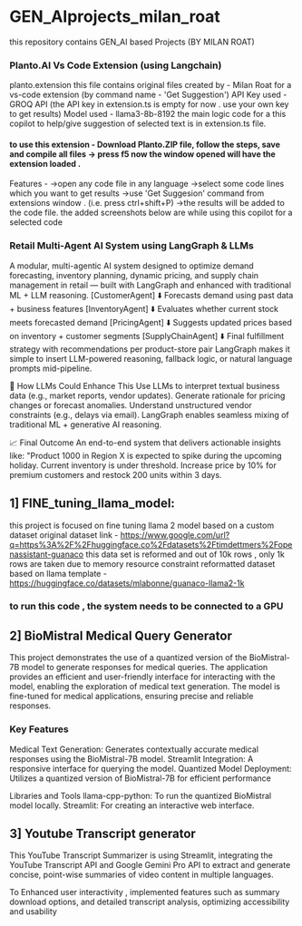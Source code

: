 # GEN_AIprojects_milan_roat
this repository contains GEN_AI based Projects (BY MILAN ROAT)
### Planto.AI Vs Code Extension (using Langchain) 
planto.extension
this file contains original files created by - Milan Roat for a vs-code extension (by command name - 'Get Suggestion')
API Key used - GROQ API (the API key in extension.ts is empty for now . use your own key to get results) Model used - llama3-8b-8192
the main logic code for a this copilot to help/give suggestion of selected text is in extension.ts file.
#### to use this extension - Download Planto.ZIP file, follow the steps, save and compile all files -> press f5 now the window opened will have the extension loaded .
Features - 
->open any code file in any language
->select some code lines which you want to get results
->use 'Get Suggesion' command from extensions window . (i.e. press ctrl+shift+P)
->the results will be added to the code file.
the added screenshots below are while using this copilot for a selected code 


### Retail Multi-Agent AI System using LangGraph & LLMs
A modular, multi-agentic AI system designed to optimize demand forecasting, inventory planning, dynamic pricing, and supply chain management in retail — built with LangGraph and enhanced with traditional ML + LLM reasoning.
[CustomerAgent]
    ⬇️ Forecasts demand using past data + business features
[InventoryAgent]
    ⬇️ Evaluates whether current stock meets forecasted demand
[PricingAgent]
    ⬇️ Suggests updated prices based on inventory + customer segments
[SupplyChainAgent]
    ⬇️ Final fulfillment strategy with recommendations per product-store pair
 LangGraph makes it simple to insert LLM-powered reasoning, fallback logic, or natural language prompts mid-pipeline.

🧩 How LLMs Could Enhance This
Use LLMs to interpret textual business data (e.g., market reports, vendor updates).
Generate rationale for pricing changes or forecast anomalies.
Understand unstructured vendor constraints (e.g., delays via email).
LangGraph enables seamless mixing of traditional ML + generative AI reasoning.

📈 Final Outcome
An end-to-end system that delivers actionable insights like:
"Product 1000 in Region X is expected to spike during the upcoming holiday. Current inventory is under threshold. Increase price by 10% for premium customers and restock 200 units within 3 days.

## 1] FINE_tuning_llama_model:
this project is focused on fine tuning llama 2 model 
based on a custom dataset
original dataset link - https://www.google.com/url?q=https%3A%2F%2Fhuggingface.co%2Fdatasets%2Ftimdettmers%2Fopenassistant-guanaco
this data set is reformed and out of 10k rows , only 1k rows are taken due to memory resource constraint
reformatted dataset based on llama template - https://huggingface.co/datasets/mlabonne/guanaco-llama2-1k

### to run this code , the system needs to be connected to a GPU


## 2] BioMistral Medical Query Generator
This project demonstrates the use of a quantized version of the BioMistral-7B model to generate responses for medical queries. The application provides an efficient and user-friendly interface for interacting with the model, enabling the exploration of medical text generation. The model is fine-tuned for medical applications, ensuring precise and reliable responses.

### Key Features
Medical Text Generation: Generates contextually accurate medical responses using the BioMistral-7B model.
Streamlit Integration: A responsive interface for querying the model.
Quantized Model Deployment: Utilizes a  quantized version of BioMistral-7B for efficient performance

Libraries and Tools
llama-cpp-python: To run the quantized BioMistral model locally.
Streamlit: For creating an interactive web interface.


## 3] Youtube Transcript generator 
This YouTube Transcript Summarizer is  using Streamlit, integrating the YouTube Transcript API and Google Gemini
Pro API to extract and generate concise, point-wise summaries of video content in multiple languages.

To Enhanced user interactivity , implemented features such as summary download options, and detailed transcript analysis,
optimizing accessibility and usability







